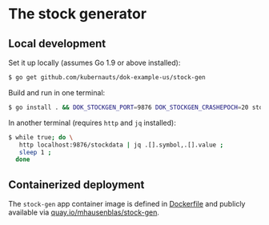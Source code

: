 # The stock generator

## Local development

Set it up locally (assumes Go 1.9 or above installed):

```bash
$ go get github.com/kubernauts/dok-example-us/stock-gen
```

Build and run in one terminal:

```bash
$ go install . && DOK_STOCKGEN_PORT=9876 DOK_STOCKGEN_CRASHEPOCH=20 stock-gen
```

In another terminal (requires `http` and `jq` installed):

```bash
$ while true; do \
   http localhost:9876/stockdata | jq .[].symbol,.[].value ; 
   sleep 1 ; 
  done
```

## Containerized deployment

The `stock-gen` app container image is defined in [Dockerfile](./Dockerfile) and publicly available via [quay.io/mhausenblas/stock-gen](https://quay.io/repository/mhausenblas/stock-gen).